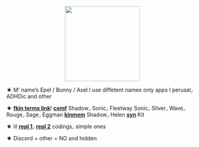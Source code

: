 

<p align="center">
<img src="https://media.discordapp.net/attachments/1196764336656502797/1238071136957501450/Untitled84_20240509171212.png?ex=663df319&is=663ca199&hm=61e3f366062a1294df67991976d1257b501f94010a82add2676e7c6b4e017c08&"<width="197" height="197">
</p>

★ M’ name’s Epel / Bunny / Axel I use diffetent names only apps I perusal◞ ADHDic and other

★ [**fkin terms link**](https://fkin.carrd.co/#two)! [**comf**](https://fkin.carrd.co/) Shadow◞ Sonic◞ Fleetway Sonic◞ Silver◞ Wave◞ Rouge◞ Sage◞ Eggman [**kinmem**](https://fkin.carrd.co/) Shadow◞ Helen [**syn**](https://fkin.carrd.co/) Kit

★ lil [**repl 1**](https://replit.com/@sebastiansis/eggsuuu)◞ [**repl 2**](https://replit.com/@sebastiansis/plushiyii) codings◞ simple ones

★ Discord + other = NO and hidden
